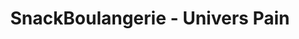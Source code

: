 ---
title: "SnackBoulangerie - Univers Pain"
url: /saint-marcel-les-valence/snackboulangerie-univers-pain/
shop: boulangerie
---